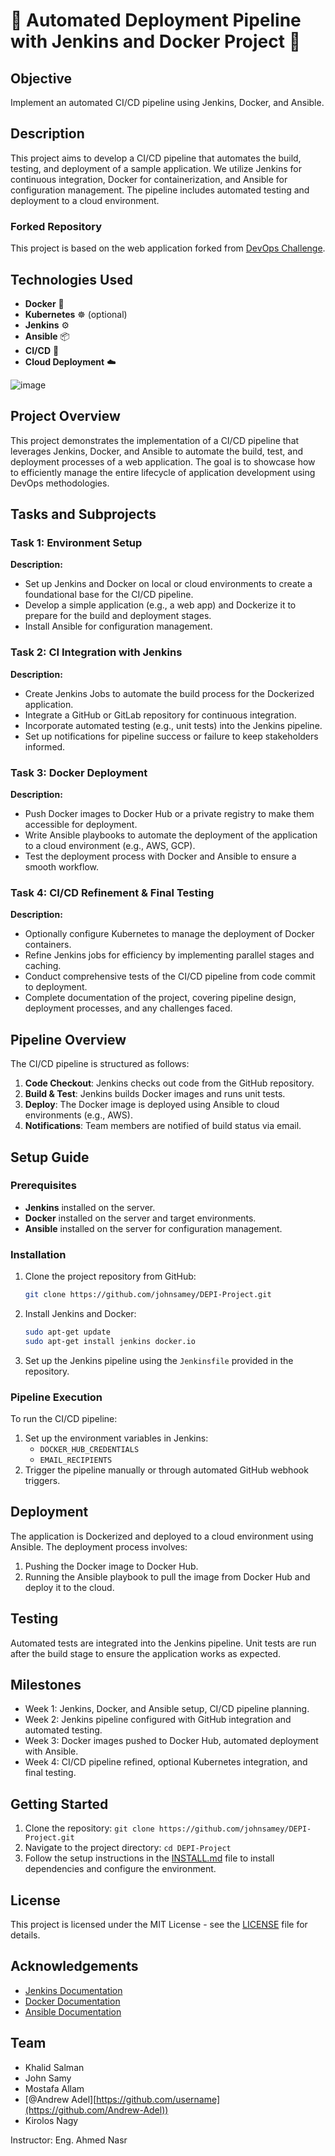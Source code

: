 # 🚀 Automated Deployment Pipeline with Jenkins and Docker Project 🚀

## Objective
Implement an automated CI/CD pipeline using Jenkins, Docker, and Ansible.

## Description
This project aims to develop a CI/CD pipeline that automates the build, testing, and deployment of a sample application. We utilize Jenkins for continuous integration, Docker for containerization, and Ansible for configuration management. The pipeline includes automated testing and deployment to a cloud environment.

### Forked Repository
This project is based on the web application forked from [DevOps Challenge](https://github.com/tradebyte/DevOps-Challenge.git).

## Technologies Used
- **Docker** 🐳
- **Kubernetes** ☸️ (optional)
- **Jenkins** ⚙️
- **Ansible** 📦
- **CI/CD** 🔄
- **Cloud Deployment** ☁️

![image](https://github.com/user-attachments/assets/6a5d87c8-2eb3-429a-aa2d-1be90bf7dc14)

## Project Overview
This project demonstrates the implementation of a CI/CD pipeline that leverages Jenkins, Docker, and Ansible to automate the build, test, and deployment processes of a web application. The goal is to showcase how to efficiently manage the entire lifecycle of application development using DevOps methodologies.

## Tasks and Subprojects

### Task 1: Environment Setup
**Description:** 
- Set up Jenkins and Docker on local or cloud environments to create a foundational base for the CI/CD pipeline.
- Develop a simple application (e.g., a web app) and Dockerize it to prepare for the build and deployment stages.
- Install Ansible for configuration management.

### Task 2: CI Integration with Jenkins
**Description:**
- Create Jenkins Jobs to automate the build process for the Dockerized application.
- Integrate a GitHub or GitLab repository for continuous integration.
- Incorporate automated testing (e.g., unit tests) into the Jenkins pipeline.
- Set up notifications for pipeline success or failure to keep stakeholders informed.

### Task 3: Docker Deployment
**Description:**
- Push Docker images to Docker Hub or a private registry to make them accessible for deployment.
- Write Ansible playbooks to automate the deployment of the application to a cloud environment (e.g., AWS, GCP).
- Test the deployment process with Docker and Ansible to ensure a smooth workflow.

### Task 4: CI/CD Refinement & Final Testing
**Description:**
- Optionally configure Kubernetes to manage the deployment of Docker containers.
- Refine Jenkins jobs for efficiency by implementing parallel stages and caching.
- Conduct comprehensive tests of the CI/CD pipeline from code commit to deployment.
- Complete documentation of the project, covering pipeline design, deployment processes, and any challenges faced.

## Pipeline Overview
The CI/CD pipeline is structured as follows:
1. **Code Checkout**: Jenkins checks out code from the GitHub repository.
2. **Build & Test**: Jenkins builds Docker images and runs unit tests.
3. **Deploy**: The Docker image is deployed using Ansible to cloud environments (e.g., AWS).
4. **Notifications**: Team members are notified of build status via email.

## Setup Guide

### Prerequisites
- **Jenkins** installed on the server.
- **Docker** installed on the server and target environments.
- **Ansible** installed on the server for configuration management.

### Installation
1. Clone the project repository from GitHub:
   ```bash
   git clone https://github.com/johnsamey/DEPI-Project.git
   ```
2. Install Jenkins and Docker:
   ```bash
   sudo apt-get update
   sudo apt-get install jenkins docker.io
   ```
3. Set up the Jenkins pipeline using the `Jenkinsfile` provided in the repository.

### Pipeline Execution
To run the CI/CD pipeline:
1. Set up the environment variables in Jenkins:
   - `DOCKER_HUB_CREDENTIALS`
   - `EMAIL_RECIPIENTS`
2. Trigger the pipeline manually or through automated GitHub webhook triggers.

## Deployment
The application is Dockerized and deployed to a cloud environment using Ansible. The deployment process involves:
1. Pushing the Docker image to Docker Hub.
2. Running the Ansible playbook to pull the image from Docker Hub and deploy it to the cloud.

## Testing
Automated tests are integrated into the Jenkins pipeline. Unit tests are run after the build stage to ensure the application works as expected.

## Milestones
- Week 1: Jenkins, Docker, and Ansible setup, CI/CD pipeline planning.
- Week 2: Jenkins pipeline configured with GitHub integration and automated testing.
- Week 3: Docker images pushed to Docker Hub, automated deployment with Ansible.
- Week 4: CI/CD pipeline refined, optional Kubernetes integration, and final testing.

## Getting Started
1. Clone the repository: `git clone https://github.com/johnsamey/DEPI-Project.git`
2. Navigate to the project directory: `cd DEPI-Project`
3. Follow the setup instructions in the [INSTALL.md](INSTALL.md) file to install dependencies and configure the environment.

## License
This project is licensed under the MIT License - see the [LICENSE](LICENSE) file for details.

## Acknowledgements
- [Jenkins Documentation](https://www.jenkins.io/doc/)
- [Docker Documentation](https://docs.docker.com/)
- [Ansible Documentation](https://docs.ansible.com/ansible/latest/index.html)

## Team
- Khalid Salman
- John Samy
- Mostafa Allam
- [@Andrew Adel][https://github.com/username](https://github.com/Andrew-Adel)) 
- Kirolos Nagy

Instructor: Eng. Ahmed Nasr
